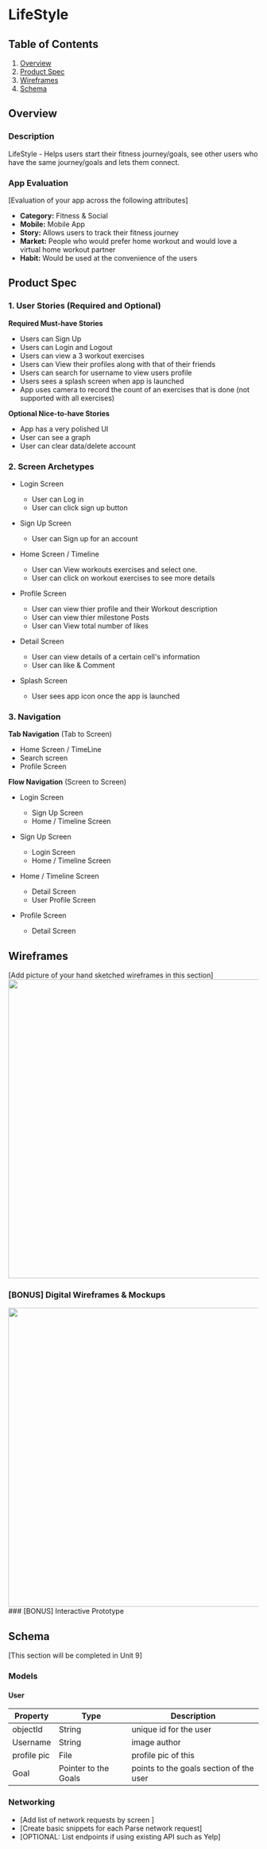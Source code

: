 # LifeStyle

## Table of Contents
1. [Overview](#Overview)
1. [Product Spec](#Product-Spec)
1. [Wireframes](#Wireframes)
2. [Schema](#Schema)

## Overview
### Description
LifeStyle - Helps users start their fitness journey/goals, see other users who have the same journey/goals and lets them connect.


### App Evaluation
[Evaluation of your app across the following attributes]
- **Category:** Fitness & Social
- **Mobile:** Mobile App
- **Story:** Allows users to track their fitness journey
- **Market:** People who would prefer home workout and would love a virtual home workout partner
- **Habit:** Would be used at the convenience of the users

## Product Spec

### 1. User Stories (Required and Optional)

**Required Must-have Stories**

* Users can Sign Up
* Users can Login and Logout
* Users can view a 3 workout exercises
* Users can View their profiles along with that of their friends 
* Users can search for username to view users profile
* Users sees a splash screen when app is launched
* App uses camera to record the count of an exercises that is done (not supported with all exercises)


**Optional Nice-to-have Stories**

* App has a very polished UI
* User can see a graph
* User can clear data/delete account

### 2. Screen Archetypes

* Login Screen
  * User can Log in
  * User can click sign up button

* Sign Up Screen
  * User can Sign up for an account
  
* Home Screen / Timeline
  * User can View workouts exercises and select one.
  * User can click on workout exercises to see more details
  
* Profile Screen
  * User can view thier profile and their Workout description
  * User can view thier milestone Posts
  * User can View total number of likes

* Detail Screen
  * User can view details of a certain cell's information
  * User can like & Comment

* Splash Screen
  * User sees app icon once the app is launched


### 3. Navigation

**Tab Navigation** (Tab to Screen)

* Home Screen / TimeLine
* Search screen
* Profile Screen

**Flow Navigation** (Screen to Screen)

* Login Screen
  * Sign Up Screen
  * Home / Timeline Screen

* Sign Up Screen
  * Login Screen
  * Home / Timeline Screen
  
* Home / Timeline Screen
  * Detail Screen
  * User Profile Screen
 
* Profile Screen
  * Detail Screen

## Wireframes
[Add picture of your hand sketched wireframes in this section]
<img src="https://github.com/martinsufiofb/LifeStyle/blob/main/IMG_4487.JPG" width=600>

### [BONUS] Digital Wireframes & Mockups
<img src="https://github.com/martinsufiofb/LifeStyle/blob/main/Screen%20Shot%202022-06-21%20at%205.23.58%20PM.png" width=600>
### [BONUS] Interactive Prototype

## Schema 
[This section will be completed in Unit 9]
### Models

#### User

   | Property      | Type     | Description |
   | ------------- | -------- | ------------|
   | objectId      | String   | unique id for the user|
   | Username      | String   | image author |
   | profile pic   | File     | profile pic of this |
   | Goal          | Pointer to the Goals | points to the goals section of the user |
   
### Networking
- [Add list of network requests by screen ]
- [Create basic snippets for each Parse network request]
- [OPTIONAL: List endpoints if using existing API such as Yelp]
